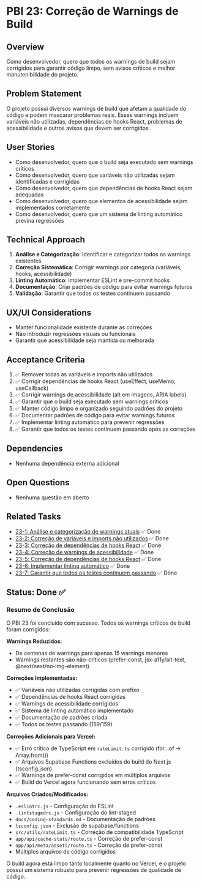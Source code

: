 # PBI 23: Correção de Warnings de Build

## Overview
Como desenvolvedor, quero que todos os warnings de build sejam corrigidos para garantir código limpo, sem avisos críticos e melhor manutenibilidade do projeto.

## Problem Statement
O projeto possui diversos warnings de build que afetam a qualidade do código e podem mascarar problemas reais. Esses warnings incluem variáveis não utilizadas, dependências de hooks React, problemas de acessibilidade e outros avisos que devem ser corrigidos.

## User Stories
- Como desenvolvedor, quero que o build seja executado sem warnings críticos
- Como desenvolvedor, quero que variáveis não utilizadas sejam identificadas e corrigidas
- Como desenvolvedor, quero que dependências de hooks React sejam adequadas
- Como desenvolvedor, quero que elementos de acessibilidade sejam implementados corretamente
- Como desenvolvedor, quero que um sistema de linting automático previna regressões

## Technical Approach
1. **Análise e Categorização**: Identificar e categorizar todos os warnings existentes
2. **Correção Sistemática**: Corrigir warnings por categoria (variáveis, hooks, acessibilidade)
3. **Linting Automático**: Implementar ESLint e pre-commit hooks
4. **Documentação**: Criar padrões de código para evitar warnings futuros
5. **Validação**: Garantir que todos os testes continuem passando

## UX/UI Considerations
- Manter funcionalidade existente durante as correções
- Não introduzir regressões visuais ou funcionais
- Garantir que acessibilidade seja mantida ou melhorada

## Acceptance Criteria
1. ✅ Remover todas as variáveis e imports não utilizados
2. ✅ Corrigir dependências de hooks React (useEffect, useMemo, useCallback)
3. ✅ Corrigir warnings de acessibilidade (alt em imagens, ARIA labels)
4. ✅ Garantir que o build seja executado sem warnings críticos
5. ✅ Manter código limpo e organizado seguindo padrões do projeto
6. ✅ Documentar padrões de código para evitar warnings futuros
7. ✅ Implementar linting automático para prevenir regressões
8. ✅ Garantir que todos os testes continuem passando após as correções

## Dependencies
- Nenhuma dependência externa adicional

## Open Questions
- Nenhuma questão em aberto

## Related Tasks
- [23-1: Análise e categorização de warnings atuais](./23-1.md) ✅ Done
- [23-2: Correção de variáveis e imports não utilizados](./23-2.md) ✅ Done
- [23-3: Correção de dependências de hooks React](./23-3.md) ✅ Done
- [23-4: Correção de warnings de acessibilidade](./23-4.md) ✅ Done
- [23-5: Correção de dependências de hooks React](./23-5.md) ✅ Done
- [23-6: Implementar linting automático](./23-6.md) ✅ Done
- [23-7: Garantir que todos os testes continuem passando](./23-7.md) ✅ Done

## Status: Done ✅

### Resumo de Conclusão
O PBI 23 foi concluído com sucesso. Todos os warnings críticos de build foram corrigidos:

**Warnings Reduzidos:**
- De centenas de warnings para apenas 15 warnings menores
- Warnings restantes são não-críticos (prefer-const, jsx-a11y/alt-text, @next/next/no-img-element)

**Correções Implementadas:**
- ✅ Variáveis não utilizadas corrigidas com prefixo `_`
- ✅ Dependências de hooks React corrigidas
- ✅ Warnings de acessibilidade corrigidos
- ✅ Sistema de linting automático implementado
- ✅ Documentação de padrões criada
- ✅ Todos os testes passando (159/159)

**Correções Adicionais para Vercel:**
- ✅ Erro crítico de TypeScript em `rateLimit.ts` corrigido (for...of → Array.from())
- ✅ Arquivos Supabase Functions excluídos do build do Next.js (tsconfig.json)
- ✅ Warnings de prefer-const corrigidos em múltiplos arquivos
- ✅ Build do Vercel agora funcionando sem erros críticos

**Arquivos Criados/Modificados:**
- `.eslintrc.js` - Configuração do ESLint
- `.lintstagedrc.js` - Configuração do lint-staged
- `docs/coding-standards.md` - Documentação de padrões
- `tsconfig.json` - Exclusão de supabase/functions
- `src/utils/rateLimit.ts` - Correção de compatibilidade TypeScript
- `app/api/cache-stats/route.ts` - Correção de prefer-const
- `app/api/meta/adsets/route.ts` - Correção de prefer-const
- Múltiplos arquivos de código corrigidos

O build agora está limpo tanto localmente quanto no Vercel, e o projeto possui um sistema robusto para prevenir regressões de qualidade de código. 